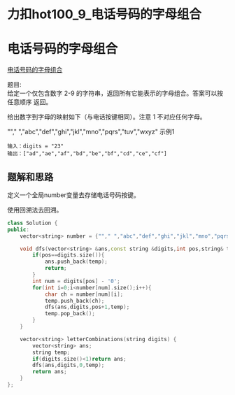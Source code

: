 # 力扣hot100_9_电话号码的字母组合


# 电话号码的字母组合
[电话号码的字母组合](https://leetcode.cn/problems/letter-combinations-of-a-phone-number/)


题目:  
给定一个仅包含数字 2-9 的字符串，返回所有它能表示的字母组合。答案可以按 任意顺序 返回。

给出数字到字母的映射如下（与电话按键相同）。注意 1 不对应任何字母。  


""," ","abc","def","ghi","jkl","mno","pqrs","tuv","wxyz"
示例1
```text
输入：digits = "23"
输出：["ad","ae","af","bd","be","bf","cd","ce","cf"]

```

## 题解和思路
定义一个全局number变量去存储电话号码按键。  

使用回溯法去回溯。  


```c++
class Solution {
public:
    vector<string> number = {""," ","abc","def","ghi","jkl","mno","pqrs","tuv","wxyz"};

    void dfs(vector<string> &ans,const string &digits,int pos,string& temp){
        if(pos==digits.size()){
            ans.push_back(temp);
            return;
        }
        int num = digits[pos] - '0';
        for(int i=0;i<number[num].size();i++){
            char ch = number[num][i];
            temp.push_back(ch);
            dfs(ans,digits,pos+1,temp);
            temp.pop_back();
        }
    }

    vector<string> letterCombinations(string digits) {
        vector<string> ans;
        string temp;
        if(digits.size()<1)return ans;
        dfs(ans,digits,0,temp);
        return ans;
    }
};
```
